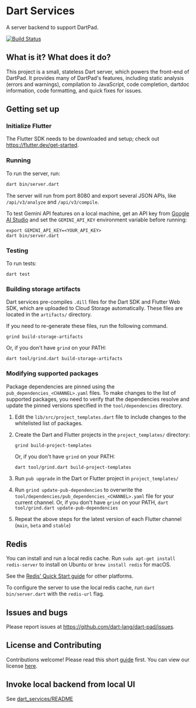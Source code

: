 # Dart Services

A server backend to support DartPad.

[![Build Status](https://github.com/dart-lang/dart-services/workflows/dart-services/badge.svg)](https://github.com/dart-lang/dart-services/actions?workflow=dart-services)

## What is it? What does it do?

This project is a small, stateless Dart server, which powers the front-end of
DartPad. It provides many of DartPad's features, including static analysis
(errors and warnings), compilation to JavaScript, code completion, dartdoc
information, code formatting, and quick fixes for issues.

## Getting set up

### Initialize Flutter

The Flutter SDK needs to be downloaded and setup; check out
https://flutter.dev/get-started.

### Running

To run the server, run:

```bash
dart bin/server.dart
```

The server will run from port 8080 and export several JSON APIs, like
`/api/v3/analyze` and `/api/v3/compile`.

To test Gemini API features on a local machine,
get an API key from [Google AI Studio](https://aistudio.google.com)
and set the `GEMINI_API_KEY` environment variable before running:

```
export GEMINI_API_KEY=<YOUR_API_KEY>
dart bin/server.dart
```

### Testing

To run tests:

`dart test`

### Building storage artifacts

Dart services pre-compiles `.dill` files for the Dart SDK and Flutter Web SDK, which
are uploaded to Cloud Storage automatically. These files are located in the
`artifacts/` directory.

If you need to re-generate these files, run the following command.

```
grind build-storage-artifacts
```

Or, if you don't have `grind` on your PATH:

```
dart tool/grind.dart build-storage-artifacts
```

### Modifying supported packages

Package dependencies are pinned using the `pub_dependencies_<CHANNEL>.yaml`
files. To make changes to the list of supported packages, you need to verify
that the dependencies resolve and update the pinned versions specified in the
`tool/dependencies` directory.

1. Edit the `lib/src/project_templates.dart` file to include changes to the
   whitelisted list of packages.
2. Create the Dart and Flutter projects in the `project_templates/` directory:

    ```bash
    grind build-project-templates
    ```

    Or, if you don't have `grind` on your PATH:

   ```
   dart tool/grind.dart build-project-templates
   ```

4. Run `pub upgrade` in the Dart or Flutter project in `project_templates/`
5. Run `grind update-pub-dependencies` to overwrite the
   `tool/dependencies/pub_dependencies_<CHANNEL>.yaml` file for your current
   channel. Or, if you don't have `grind` on your PATH, `dart tool/grind.dart update-pub-dependencies`
6. Repeat the above steps for the latest version of each Flutter channel
   (`main`, `beta` and `stable`)

## Redis

You can install and run a local redis cache. Run `sudo apt-get install redis-server` to install on Ubuntu or `brew install redis` for macOS.

See the [Redis' Quick Start guide](https://redis.io/topics/quickstart) for other platforms.

To configure the server to use the local redis cache, run `dart bin/server.dart` with the `redis-url` flag.

## Issues and bugs

Please report issues at https://github.com/dart-lang/dart-pad/issues.

## License and Contributing

Contributions welcome! Please read this short
[guide](https://github.com/dart-lang/dart-pad/blob/main/CONTRIBUTING.md) first.
You can view our license
[here](https://github.com/dart-lang/dart-pad/blob/main/LICENSE).

## Invoke local backend from local UI

See [dart_services/README](../dartpad_ui/README.md)

